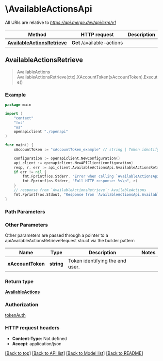 # \AvailableActionsApi

All URIs are relative to *https://api.merge.dev/api/crm/v1*

Method | HTTP request | Description
------------- | ------------- | -------------
[**AvailableActionsRetrieve**](AvailableActionsApi.md#AvailableActionsRetrieve) | **Get** /available-actions | 



## AvailableActionsRetrieve

> AvailableActions AvailableActionsRetrieve(ctx).XAccountToken(xAccountToken).Execute()





### Example

```go
package main

import (
    "context"
    "fmt"
    "os"
    openapiclient "./openapi"
)

func main() {
    xAccountToken := "xAccountToken_example" // string | Token identifying the end user.

    configuration := openapiclient.NewConfiguration()
    api_client := openapiclient.NewAPIClient(configuration)
    resp, r, err := api_client.AvailableActionsApi.AvailableActionsRetrieve(context.Background()).XAccountToken(xAccountToken).Execute()
    if err != nil {
        fmt.Fprintf(os.Stderr, "Error when calling `AvailableActionsApi.AvailableActionsRetrieve``: %v\n", err)
        fmt.Fprintf(os.Stderr, "Full HTTP response: %v\n", r)
    }
    // response from `AvailableActionsRetrieve`: AvailableActions
    fmt.Fprintf(os.Stdout, "Response from `AvailableActionsApi.AvailableActionsRetrieve`: %v\n", resp)
}
```

### Path Parameters



### Other Parameters

Other parameters are passed through a pointer to a apiAvailableActionsRetrieveRequest struct via the builder pattern


Name | Type | Description  | Notes
------------- | ------------- | ------------- | -------------
 **xAccountToken** | **string** | Token identifying the end user. | 

### Return type

[**AvailableActions**](AvailableActions.md)

### Authorization

[tokenAuth](../README.md#tokenAuth)

### HTTP request headers

- **Content-Type**: Not defined
- **Accept**: application/json

[[Back to top]](#) [[Back to API list]](../README.md#documentation-for-api-endpoints)
[[Back to Model list]](../README.md#documentation-for-models)
[[Back to README]](../README.md)

